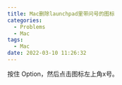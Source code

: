 ```yaml
---
title: Mac删除launchpad里带问号的图标
categories:
  - Problems
  - Mac
tags:
  - Mac
date: 2022-03-10 11:26:32
---
```


按住 Option，然后点击图标左上角x号。
